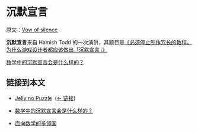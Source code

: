# 沉默宣言

原文：[Vow of silence](https://wiki.issarice.com/wiki/Vow_of_silence)

**沉默宣言**来自 Hamish Todd 的一次演讲，其题目是[《必须停止制作冗长的教程。为什么游戏设计者都应该做出「沉默宣言」》](https://www.youtube.com/watch?v=xrDZ--AuiL8)

[数学中的沉默宣言会是什么样的？](https://wiki.issarice.com/wiki/What_would_a_vow_of_silence_look_like_for_math%3F)

## 链接到本文

* [Jelly no Puzzle](https://wiki.issarice.com/wiki/Jelly_no_Puzzle) ‎ ([← 链接](https://wiki.issarice.com/index.php?title=Special:WhatLinksHere&target=Jelly+no+Puzzle))

* [数学中的沉默宣言会是什么样的？](https://wiki.issarice.com/wiki/What_would_a_vow_of_silence_look_like_for_math%3F)

* [面向数学的多邻国](https://wiki.issarice.com/wiki/Duolingo_for_math)